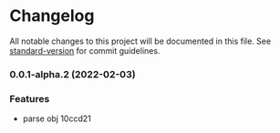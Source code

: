 # Changelog

All notable changes to this project will be documented in this file. See [standard-version](https://github.com/conventional-changelog/standard-version) for commit guidelines.

### 0.0.1-alpha.2 (2022-02-03)


### Features

* parse obj 10ccd21
